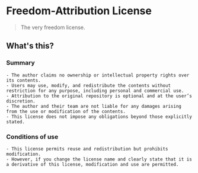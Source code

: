 # Freedom-Attribution License
> The very freedom license.

## What's this?
### Summary
```
- The author claims no ownership or intellectual property rights over its contents.
- Users may use, modify, and redistribute the contents without restriction for any purpose, including personal and commercial use.
- Attribution to the original repository is optional and at the user’s discretion.
- The author and their team are not liable for any damages arising from the use or modification of the contents.
- This license does not impose any obligations beyond those explicitly stated.
```

### Conditions of use
```
- This license permits reuse and redistribution but prohibits modification.
- However, if you change the license name and clearly state that it is a derivative of this license, modification and use are permitted.
```
